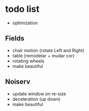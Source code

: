 # todo list
* optimization

## Fields
* chair motion (rotate Left and Right)
* table (remodelar + mudar cor)
* rotating wheels
* make beautiful

## Noiserv
* update window on re-size
* deceleration (up down)
* make beautiful

